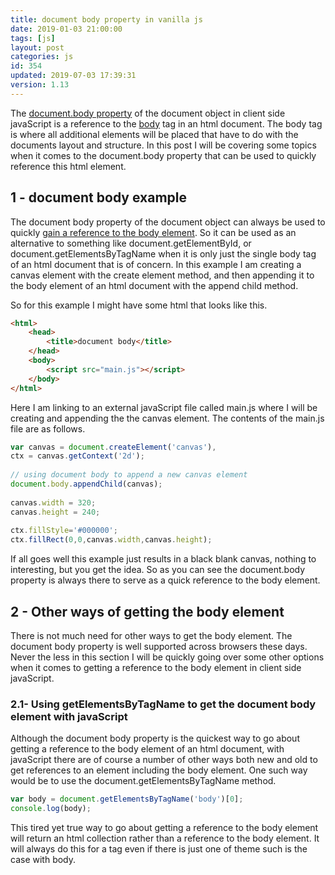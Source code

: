 ```yaml
---
title: document body property in vanilla js
date: 2019-01-03 21:00:00
tags: [js]
layout: post
categories: js
id: 354
updated: 2019-07-03 17:39:31
version: 1.13
---
```


The [document.body property](https://developer.mozilla.org/en-US/docs/Web/API/Document/body) of the document object in client side javaScript is a reference to the [body](https://developer.mozilla.org/en-US/docs/Web/HTML/Element/body) tag in an html document. The body tag is where all additional elements will be placed that have to do with the documents layout and structure. In this post I will be covering some topics when it comes to the document.body property that can be used to quickly reference this html element.

<!-- more -->

## 1 - document body example

The document body property of the document object can always be used to quickly [gain a reference to the body element](https://stackoverflow.com/questions/26067590/get-body-element-of-site-using-only-javascript). So it can be used as an alternative to something like document.getElementById, or document.getElementsByTagName when it is only just the single body tag of an html document that is of concern. In this example I am creating a canvas element with the create element method, and then appending it to the body element of an html document with the append child method.

So for this example I might have some html that looks like this.

```html
<html>
    <head>
        <title>document body</title>
    </head>
    <body>
        <script src="main.js"></script>
    </body>
</html>
```

Here I am linking to an external javaScript file called main.js where I will be creating and appending the the canvas element. The contents of the main.js file are as follows.

```js
var canvas = document.createElement('canvas'),
ctx = canvas.getContext('2d');
 
// using document body to append a new canvas element
document.body.appendChild(canvas);
 
canvas.width = 320;
canvas.height = 240;
 
ctx.fillStyle='#000000';
ctx.fillRect(0,0,canvas.width,canvas.height);
```

If all goes well this example just results in a black blank canvas, nothing to interesting, but you get the idea. So as you can see the document.body property is always there to serve as a quick reference to the body element.

## 2 - Other ways of getting the body element

There is not much need for other ways to get the body element. The document body property is well supported across browsers these days. Never the less in this section I will be quickly going over some other options when it comes to getting a reference to the body element in client side javaScript.

### 2.1- Using getElementsByTagName to get the document body element with javaScript

Although the document body property is the quickest way to go about getting a reference to the body element of an html document, with javaScript there are of course a number of other ways both new and old to get references to an element including the body element. One such way would be to use the document.getElementsByTagName method.

```js
var body = document.getElementsByTagName('body')[0];
console.log(body);
```

This tired yet true way to go about getting a reference to the body element will return an html collection rather than a reference to the body element. It will always do this for a tag even if there is just one of theme such is the case with body.